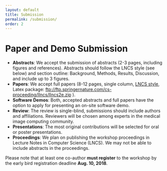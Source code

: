 ```yaml
---
layout: default
title: Submission
permalink: /submission/
order: 2
---
```

# Paper and Demo Submission

* **Abstracts**: We accept the submission of abstracts (2-3 pages, including figures and references). Abstracts should follow the LNCS style (see below) and section outline: Background, Methods, Results, Discussion, and include up to 3 figures. 
* **Papers**: We accept full papers (8-12 pages, single column, [LNCS style](http://www.springer.com/de/it-informatik/lncs/conference-proceedings-guidelines), Latex package: ftp://ftp.springernature.com/cs-proceeding/llncs/llncs2e.zip ). 
* **Software Demos**: Both, accepted abstracts and full papers have the option to apply for presenting an on-site software demo. 
* **Review**: The review is single-blind, submissions should include authors and affiliations. Reviewers will be chosen among experts in the medical image computing community.
* **Presentations**: The most original contributions will be selected for oral or poster presentations.
* **Proceedings**: We plan on publishing the workshop proceedings in Lecture Notes in Computer Science (LNCS). We may not be able to include abstracts in the proceedings.

Please note that at least one co-author **must register** to the workshop by the early bird registration deadline **Aug. 10, 2018**.
